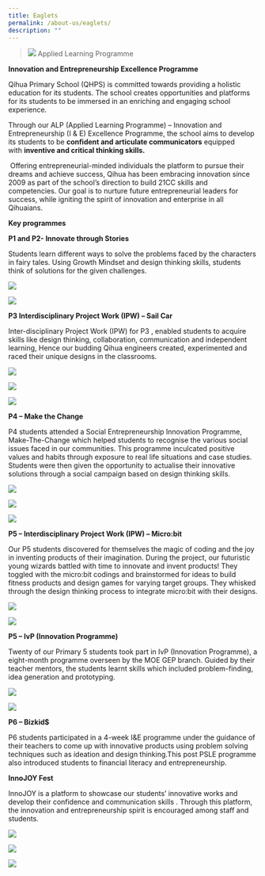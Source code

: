 ```yaml
---
title: Eaglets
permalink: /about-us/eaglets/
description: ""
---
```

>![](/images/Programmes/No-name.jpeg)
>Applied Learning Programme

**Innovation and Entrepreneurship Excellence Programme**

Qihua Primary School (QHPS) is committed towards providing a holistic education for its students. The school creates opportunities and platforms for its students to be immersed in an enriching and engaging school experience.

Through our ALP (Applied Learning Programme) – Innovation and Entrepreneurship (I & E) Excellence Programme, the school aims to develop its students to be **confident and articulate communicators** equipped with **inventive and critical thinking skills.**

 Offering entrepreneurial-minded individuals the platform to pursue their dreams and achieve success, Qihua has been embracing innovation since 2009 as part of the school’s direction to build 21CC skills and competencies. Our goal is to nurture future entrepreneurial leaders for success, while igniting the spirit of innovation and enterprise in all Qihuaians.

**Key programmes**

**P1 and P2- Innovate through Stories**

Students learn different ways to solve the problems faced by the characters in fairy tales. Using Growth Mindset and design thinking skills, students think of solutions for the given challenges.

![](/images/Programmes/ALP%201.jpeg)

![](/images/Programmes/ALP%202.jpeg)

**P3 Interdisciplinary Project Work (IPW) – Sail Car**

Inter-disciplinary Project Work (IPW) for P3 , enabled students to acquire skills like design thinking, collaboration, communication and independent learning, Hence our budding Qihua engineers created, experimented and raced their unique designs in the classrooms.

![](/images/Programmes/ALP%203.jpeg)

![](/images/Programmes/ALP%204.jpeg)

![](/images/Programmes/ALP%205.jpeg)

**P4 – Make the Change**

P4 students attended a Social Entrepreneurship Innovation Programme, Make-The-Change which helped students to recognise the various social issues faced in our communities. This programme inculcated positive values and habits through exposure to real life situations and case studies. Students were then given the opportunity to actualise their innovative solutions through a social campaign based on design thinking skills.

![](/images/Programmes/ALP%206.jpg)

![](/images/Programmes/ALP%207.jpg)

![](/images/Programmes/ALP%208.jpg)

**P5 – Interdisciplinary Project Work (IPW) – Micro:bit**

Our P5 students discovered for themselves the magic of coding and the joy in inventing products of their imagination. During the project, our futuristic young wizards battled with time to innovate and invent products! They toggled with the micro:bit codings and brainstormed for ideas to build fitness products and design games for varying target groups. They whisked through the design thinking process to integrate micro:bit with their designs.

![](/images/Programmes/ALP%209.jpg)

![](/images/Programmes/ALP%2010.jpeg)

**P5 – IvP (Innovation Programme)**

Twenty of our Primary 5 students took part in IvP (Innovation Programme), a eight-month programme overseen by the MOE GEP branch. Guided by their teacher mentors, the students learnt skills which included problem-finding, idea generation and prototyping.

![](/images/Programmes/ALP%2011.jpg)

![](/images/Programmes/ALP%2012.jpg)

**P6 – Bizkid$**

P6 students participated in a 4-week I&E programme under the guidance of their teachers to come up with innovative products using problem solving techniques such as ideation and design thinking.This post PSLE programme also introduced students to financial literacy and entrepreneurship.

**InnoJOY Fest**

InnoJOY is a platform to showcase our students’ innovative works and develop their confidence and communication skills . Through this platform, the innovation and entrepreneurship spirit is encouraged among staff and students.

![](/images/Programmes/ALP%2013.jpg)

![](/images/Programmes/ALP%2014.jpg)

![](/images/Programmes/ALP%2015.jpg)